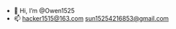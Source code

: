 - 👋 Hi, I’m @Owen1525
- 📫 hacker1515@163.com sun15254216853@gmail.com

<!---
Owen1525/Owen1525 is a ✨ special ✨ repository because its `README.md` (this file) appears on your GitHub profile.
You can click the Preview link to take a look at your changes.
--->

